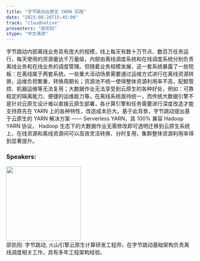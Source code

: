 ```yaml
---
title: "字节跳动云原生 YARN 实践"
date: "2023-08-20T15:45:00" 
track: "cloudnative"
presenters: "邵凯阳"
stype: "中文演讲"
---
```

字节跳动内部离线业务具有庞大的规模，线上每天有数十万节点、数百万任务运行，每天使用的资源量达千万量级，内部由离线调度系统和在线调度系统分别负责离线业务和在线业务的调度管理。但随着业务规模发展，这一套系统暴露了一些短板：在离线属于两套系统，一些重大活动场景需要通过运维方式进行在离线资源转换，运维负担繁重，转换周期长；资源池不统一使得整体资源利用率不高，配额管控、机器运维等无法复用；大数据作业无法享受到云原生的各种好处，例如：可靠稳定的隔离能力、便捷的运维能力等。在离线系统亟待统一，而传统大数据引擎不是针对云原生设计难以直接云原生部署，各计算引擎和任务需要进行深度改造才能支持原先在 YARN 上的各种特性，改造成本巨大。基于此背景，字节跳动提出基于云原生的 YARN 解决方案 —— Serverless YARN，其 100% 兼容 Hadoop YARN 协议， Hadoop 生态下的大数据作业无需修改即可透明迁移到云原生系统上，在线资源和离线资源间可以高效灵活转换、分时复用，集群整体资源利用率得到显著提升。
 ### Speakers: 
 <img src="https://img.bagevent.com/resource/20230609/1633079160.png" width="200" /><br>邵凯阳: 字节跳动, 火山引擎云原生计算研发工程师，在字节跳动基础架构负责离线调度相关工作，具有多年工程架构经验。
 <br><br>